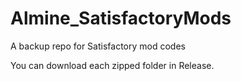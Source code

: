 # Almine_SatisfactoryMods
A backup repo for Satisfactory mod codes

You can download each zipped folder in Release.